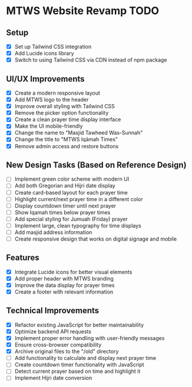 # MTWS Website Revamp TODO

## Setup
- [x] Set up Tailwind CSS integration
- [x] Add Lucide icons library
- [x] Switch to using Tailwind CSS via CDN instead of npm package

## UI/UX Improvements
- [x] Create a modern responsive layout
- [x] Add MTWS logo to the header
- [x] Improve overall styling with Tailwind CSS
- [x] Remove the picker option functionality
- [x] Create a clean prayer time display interface
- [x] Make the UI mobile-friendly
- [x] Change the name to "Masjid Tawheed Was-Sunnah"
- [x] Change the title to "MTWS Iqāmah Times"
- [x] Remove admin access and restore buttons

## New Design Tasks (Based on Reference Design)
- [ ] Implement green color scheme with modern UI
- [ ] Add both Gregorian and Hijri date display
- [ ] Create card-based layout for each prayer time
- [ ] Highlight current/next prayer time in a different color
- [ ] Display countdown timer until next prayer
- [ ] Show Iqamah times below prayer times
- [ ] Add special styling for Jumuah (Friday) prayer
- [ ] Implement large, clean typography for time displays
- [ ] Add masjid address information
- [ ] Create responsive design that works on digital signage and mobile

## Features
- [x] Integrate Lucide icons for better visual elements
- [x] Add proper header with MTWS branding
- [x] Improve the data display for prayer times
- [x] Create a footer with relevant information

## Technical Improvements
- [x] Refactor existing JavaScript for better maintainability
- [x] Optimize backend API requests
- [x] Implement proper error handling with user-friendly messages
- [x] Ensure cross-browser compatibility
- [x] Archive original files to the "/old" directory
- [ ] Add functionality to calculate and display next prayer time
- [ ] Create countdown timer functionality with JavaScript
- [ ] Detect current prayer based on time and highlight it
- [ ] Implement Hijri date conversion 